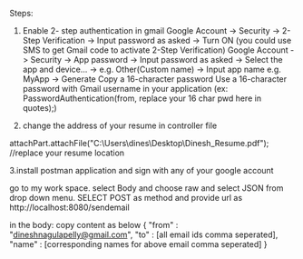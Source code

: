 Steps:

1. Enable 2- step authentication in gmail
Google Account -> Security -> 2-Step Verification -> Input password as asked -> Turn ON (you could use SMS to get Gmail code to activate 2-Step Verification)
Google Account -> Security -> App password -> Input password as asked -> Select the app and device... -> e.g. Other(Custom name) -> Input app name e.g. MyApp -> Generate
Copy a 16-character password
Use a 16-character password with Gmail username in your application  (ex: PasswordAuthentication(from, replace your 16 char pwd here in quotes);)

2. change the address of your resume in controller file

attachPart.attachFile("C:\\Users\\dines\\Desktop\\Dinesh_Resume.pdf"); //replace your resume location

3.install postman application and sign with any of your google account

go to my work space. 
select Body and choose raw and select JSON from drop down menu.
SELECT POST as method and provide url as http://localhost:8080/sendemail

in the body: 
copy content as below
{
    "from" : "dineshnagulapelly@gmail.com",
    "to" : [all email ids comma seperated],
     "name" : [corresponding names for above email comma seperated]
}
